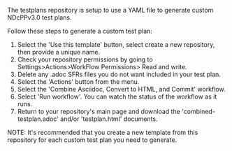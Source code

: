 The testplans repository is setup to use a YAML file to generate custom NDcPPv3.0 test plans.

Follow these steps to generate a custom test plan:

1. Select the 'Use this template' button, select create a new repository, then provide a unique name.
2. Check your repository permissions by going to Settings>Actions>WorkFlow Permissions> Read and write.
3. Delete any .adoc SFRs files you do not want included in your test plan.
4. Select the 'Actions' button from the menu.
5. Select the 'Combine Asciidoc, Convert to HTML, and Commit' workflow.
6. Select 'Run workflow'. You can watch the status of the workflow as it runs.
7. Return to your repository's main page and download the 'combined-testplan.adoc' and/or 'testplan.html' documents.

NOTE: It's recommended that you create a new template from this repository for each custom test plan you need to generate.
